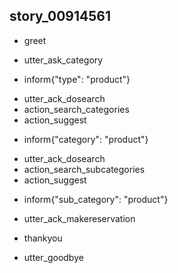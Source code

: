 ## story_00914561
* greet
 - utter_ask_category
* inform{"type": "product"}
 - utter_ack_dosearch
 - action_search_categories
 - action_suggest
* inform{"category": "product"}
 - utter_ack_dosearch
 - action_search_subcategories
 - action_suggest
* inform{"sub_category": "product"}
 - utter_ack_makereservation
* thankyou
 - utter_goodbye
